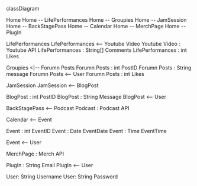 classDiagram

Home
Home -- LifePerformances
Home -- Groupies
Home -- JamSession
Home -- BackStagePass
Home -- Calendar
Home -- MerchPage
Home -- PlugIn

LifePerformances 
LifePerformances <-- Youtube Video
Youtube Video : Youtube API
LifePerformances : String[] Comments
LifePerformances : int Likes

Groupies <|-- Forumn Posts
Forumn Posts : int PostID
Forumn Posts : String message
Forumn Posts <-- User
Forumn Posts : int Likes

JamSession
JamSession <-- BlogPost

BlogPost : int PostID
BlogPost : String Message
BlogPost <-- User

BackStagePass <-- Podcast
Podcast : Podcast API

Calendar <-- Event

Event : int EventID
Event : Date EventDate
Event : Time EventTime

Event <-- User

MerchPage : Merch API

PlugIn : String Email
PlugIn <-- User

User: String Username
User: String Password


